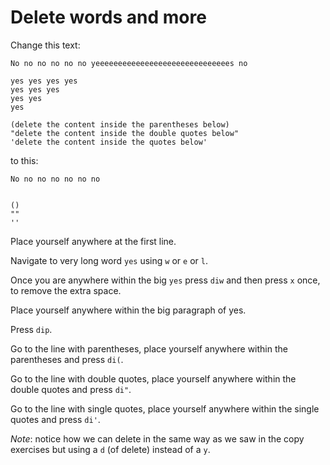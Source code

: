 # Delete words and more

Change this text:

```text
No no no no no no yeeeeeeeeeeeeeeeeeeeeeeeeeeeeees no

yes yes yes yes
yes yes yes
yes yes
yes

(delete the content inside the parentheses below)
"delete the content inside the double quotes below"
'delete the content inside the quotes below'
```

to this:

```text
No no no no no no no


()
""
''
```

Place yourself anywhere at the first line.

Navigate to very long word `yes` using `w` or `e` or `l`.

Once you are anywhere within the big `yes` press `diw` and then press `x` once, to remove the extra space.
 
Place yourself anywhere within the big paragraph of yes.

Press `dip`.

Go to the line with parentheses, place yourself anywhere within the parentheses and press `di(`.

Go to the line with double quotes, place yourself anywhere within the double quotes and press `di"`.

Go to the line with single quotes, place yourself anywhere within the single quotes and press `di'`.

*Note*: notice how we can delete in the same way as we saw in the copy exercises but using a `d` (of delete) instead of a `y`.

